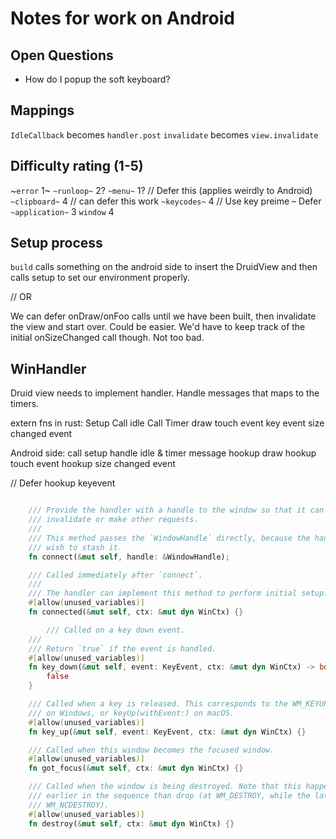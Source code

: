 # Notes for work on Android

## Open Questions

* How do I popup the soft keyboard?

## Mappings

`IdleCallback` becomes `handler.post`
`invalidate` becomes `view.invalidate`


## Difficulty rating (1-5)
~`error` 1~
`~runloop~` 2?
`~menu~` 1? // Defer this (applies weirdly to Android)
`~clipboard~` 4 // can defer this work
`~keycodes~` 4 // Use key preime – Defer
`~application~` 3
`window` 4

## Setup process

`build` calls something on the android side to insert the DruidView and then calls setup to set our environment properly.

// OR

We can defer onDraw/onFoo calls until we have been built, then invalidate the view and start over. Could be easier. We'd have to keep track of the initial onSizeChanged call though. Not too bad.

## WinHandler

Druid view needs to implement handler. Handle messages that maps to the timers.

extern fns in rust:
Setup
Call idle
Call Timer
draw
touch event
key event
size changed event

Android side:
call setup
handle idle & timer message
hookup draw
hookup touch event
hookup size changed event

// Defer
hookup keyevent

```rs

    /// Provide the handler with a handle to the window so that it can
    /// invalidate or make other requests.
    ///
    /// This method passes the `WindowHandle` directly, because the handler may
    /// wish to stash it.
    fn connect(&mut self, handle: &WindowHandle);

    /// Called immediately after `connect`.
    ///
    /// The handler can implement this method to perform initial setup.
    #[allow(unused_variables)]
    fn connected(&mut self, ctx: &mut dyn WinCtx) {}

        /// Called on a key down event.
    ///
    /// Return `true` if the event is handled.
    #[allow(unused_variables)]
    fn key_down(&mut self, event: KeyEvent, ctx: &mut dyn WinCtx) -> bool {
        false
    }

    /// Called when a key is released. This corresponds to the WM_KEYUP message
    /// on Windows, or keyUp(withEvent:) on macOS.
    #[allow(unused_variables)]
    fn key_up(&mut self, event: KeyEvent, ctx: &mut dyn WinCtx) {}

    /// Called when this window becomes the focused window.
    #[allow(unused_variables)]
    fn got_focus(&mut self, ctx: &mut dyn WinCtx) {}

    /// Called when the window is being destroyed. Note that this happens
    /// earlier in the sequence than drop (at WM_DESTROY, while the latter is
    /// WM_NCDESTROY).
    #[allow(unused_variables)]
    fn destroy(&mut self, ctx: &mut dyn WinCtx) {}

```